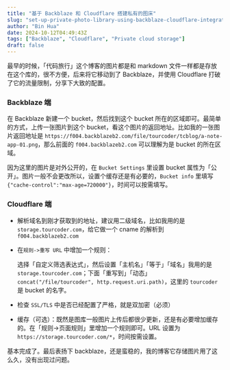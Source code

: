 ```yaml
---
title: "基于 Backblaze 和 Cloudflare 搭建私有的图床"
slug: "set-up-private-photo-library-using-backblaze-cloudflare-integration"
author: "Bin Hua"
date: 2024-10-12T04:49:43Z
tags: ["Backblaze", "Cloudflare", "Private cloud storage"]
draft: false
---
```


最早的时候，「代码旅行」这个博客的图片都是和 markdown 文件一样都是存放在这个库的，很不方便，后来将它移动到了 Backblaze，并使用 Cloudflare 打破了它的流量限制，分享下大致的配置。

### Backblaze 端

在 Backblaze 新建一个 bucket，然后找到这个 bucket 所在的区域即可。最简单的方式，上传一张图片到这个 bucket，看这个图片的返回地址。比如我的一张图片返回地址是 `https://f004.backblazeb2.com/file/tourcoder/tcblog/a-note-app-01.png`，那么前面的 `f004.backblazeb2.com` 可以理解为是 bucket 的所在区域。

因为这里的图片是对外公开的，在 `Bucket Settings` 里设置 bucket 属性为「公开」。图片一般不会更改所以，设置个缓存还是有必要的，`Bucket info` 里填写 `{"cache-control":"max-age=720000"}`，时间可以按需填写。

### Cloudflare 端

- 解析域名到刚才获取到的地址，建议用二级域名，比如我用的是 `storage.tourcoder.com`，给它做一个 cname 的解析到 `f004.backblazeb2.com`

- 在`规则->重写 URL` 中增加一个规则：

  选择「自定义筛选表达式」，然后设置「主机名」「等于」「域名」我用的是 `storage.tourcoder.com`；下面「重写到」「动态」`concat("/file/tourcoder", http.request.uri.path)`，这里的 `tourcoder` 是 bucket 的名字。

- 检查 `SSL/TLS` 中是否已经配置了严格，就是双加密（必须）

- 缓存（可选）：既然是图库一般图片上传后都很少更新，还是有必要增加缓存的。在「规则->页面规则」里增加一个规则即可。URL 设置为 `https://storage.tourcoder.com/*`，时间按需设置。

基本完成了。最后表扬下 backblaze，还是蛮稳的，我的博客它存储图片用了这么久，没有出现过问题。